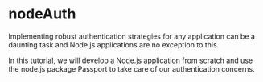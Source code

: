 # nodeAuth

Implementing robust authentication strategies for any application can be a daunting task and Node.js applications are no exception to this. 

In this tutorial, we will develop a Node.js application from scratch and use the node.js package Passport to take care of our authentication concerns. 